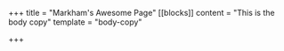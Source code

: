 +++
title = "Markham's Awesome Page"
[[blocks]]
content = "This is the body copy"
template = "body-copy"

+++
